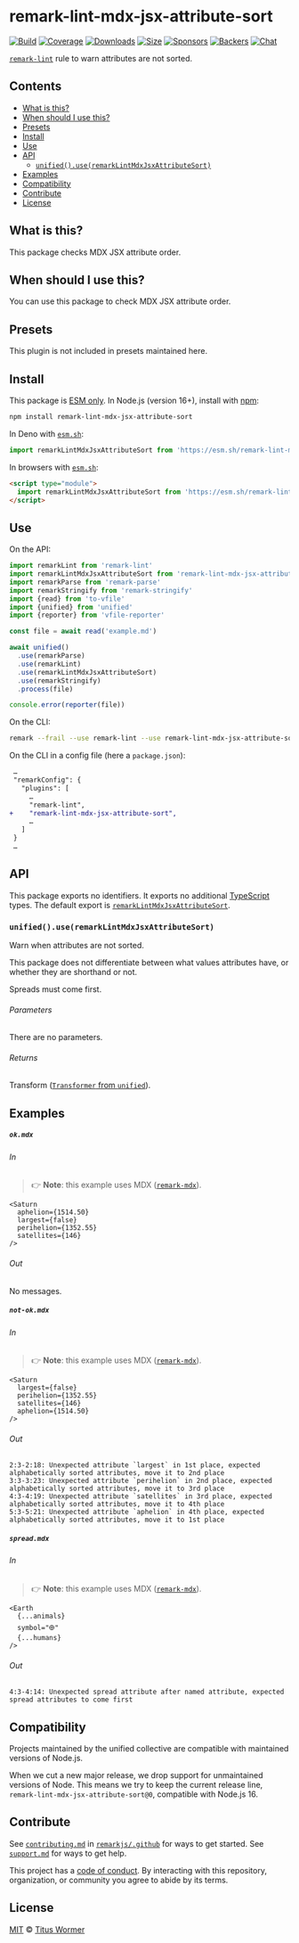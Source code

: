 <!--This file is generated-->

# remark-lint-mdx-jsx-attribute-sort

[![Build][badge-build-image]][badge-build-url]
[![Coverage][badge-coverage-image]][badge-coverage-url]
[![Downloads][badge-downloads-image]][badge-downloads-url]
[![Size][badge-size-image]][badge-size-url]
[![Sponsors][badge-funding-sponsors-image]][badge-funding-url]
[![Backers][badge-funding-backers-image]][badge-funding-url]
[![Chat][badge-chat-image]][badge-chat-url]

[`remark-lint`][github-remark-lint] rule to warn attributes are not sorted.

## Contents

* [What is this?](#what-is-this)
* [When should I use this?](#when-should-i-use-this)
* [Presets](#presets)
* [Install](#install)
* [Use](#use)
* [API](#api)
  * [`unified().use(remarkLintMdxJsxAttributeSort)`](#unifieduseremarklintmdxjsxattributesort)
* [Examples](#examples)
* [Compatibility](#compatibility)
* [Contribute](#contribute)
* [License](#license)

## What is this?

This package checks MDX JSX attribute order.

## When should I use this?

You can use this package to check MDX JSX attribute order.

## Presets

This plugin is not included in presets maintained here.

## Install

This package is [ESM only][github-gist-esm].
In Node.js (version 16+),
install with [npm][npm-install]:

```sh
npm install remark-lint-mdx-jsx-attribute-sort
```

In Deno with [`esm.sh`][esm-sh]:

```js
import remarkLintMdxJsxAttributeSort from 'https://esm.sh/remark-lint-mdx-jsx-attribute-sort@0'
```

In browsers with [`esm.sh`][esm-sh]:

```html
<script type="module">
  import remarkLintMdxJsxAttributeSort from 'https://esm.sh/remark-lint-mdx-jsx-attribute-sort@0?bundle'
</script>
```

## Use

On the API:

```js
import remarkLint from 'remark-lint'
import remarkLintMdxJsxAttributeSort from 'remark-lint-mdx-jsx-attribute-sort'
import remarkParse from 'remark-parse'
import remarkStringify from 'remark-stringify'
import {read} from 'to-vfile'
import {unified} from 'unified'
import {reporter} from 'vfile-reporter'

const file = await read('example.md')

await unified()
  .use(remarkParse)
  .use(remarkLint)
  .use(remarkLintMdxJsxAttributeSort)
  .use(remarkStringify)
  .process(file)

console.error(reporter(file))
```

On the CLI:

```sh
remark --frail --use remark-lint --use remark-lint-mdx-jsx-attribute-sort .
```

On the CLI in a config file (here a `package.json`):

```diff
 …
 "remarkConfig": {
   "plugins": [
     …
     "remark-lint",
+    "remark-lint-mdx-jsx-attribute-sort",
     …
   ]
 }
 …
```

## API

This package exports no identifiers.
It exports no additional [TypeScript][typescript] types.
The default export is
[`remarkLintMdxJsxAttributeSort`][api-remark-lint-mdx-jsx-attribute-sort].

### `unified().use(remarkLintMdxJsxAttributeSort)`

Warn when attributes are not sorted.

This package does not differentiate between what values attributes have,
or whether they are shorthand or not.

Spreads must come first.

###### Parameters

There are no parameters.

###### Returns

Transform ([`Transformer` from `unified`][github-unified-transformer]).

## Examples

##### `ok.mdx`

###### In

> 👉 **Note**: this example uses
> MDX ([`remark-mdx`][github-remark-mdx]).

```mdx
<Saturn
  aphelion={1514.50}
  largest={false}
  perihelion={1352.55}
  satellites={146}
/>
```

###### Out

No messages.

##### `not-ok.mdx`

###### In

> 👉 **Note**: this example uses
> MDX ([`remark-mdx`][github-remark-mdx]).

```mdx
<Saturn
  largest={false}
  perihelion={1352.55}
  satellites={146}
  aphelion={1514.50}
/>
```

###### Out

```text
2:3-2:18: Unexpected attribute `largest` in 1st place, expected alphabetically sorted attributes, move it to 2nd place
3:3-3:23: Unexpected attribute `perihelion` in 2nd place, expected alphabetically sorted attributes, move it to 3rd place
4:3-4:19: Unexpected attribute `satellites` in 3rd place, expected alphabetically sorted attributes, move it to 4th place
5:3-5:21: Unexpected attribute `aphelion` in 4th place, expected alphabetically sorted attributes, move it to 1st place
```

##### `spread.mdx`

###### In

> 👉 **Note**: this example uses
> MDX ([`remark-mdx`][github-remark-mdx]).

```mdx
<Earth
  {...animals}
  symbol="🜨"
  {...humans}
/>
```

###### Out

```text
4:3-4:14: Unexpected spread attribute after named attribute, expected spread attributes to come first
```

## Compatibility

Projects maintained by the unified collective are compatible with maintained
versions of Node.js.

When we cut a new major release, we drop support for unmaintained versions of
Node.
This means we try to keep the current release line,
`remark-lint-mdx-jsx-attribute-sort@0`,
compatible with Node.js 16.

## Contribute

See [`contributing.md`][github-dotfiles-contributing] in [`remarkjs/.github`][github-dotfiles-health] for ways
to get started.
See [`support.md`][github-dotfiles-support] for ways to get help.

This project has a [code of conduct][github-dotfiles-coc].
By interacting with this repository, organization, or community you agree to
abide by its terms.

## License

[MIT][file-license] © [Titus Wormer][author]

[api-remark-lint-mdx-jsx-attribute-sort]: #unifieduseremarklintmdxjsxattributesort

[author]: https://wooorm.com

[badge-build-image]: https://github.com/remarkjs/remark-lint/workflows/main/badge.svg

[badge-build-url]: https://github.com/remarkjs/remark-lint/actions

[badge-chat-image]: https://img.shields.io/badge/chat-discussions-success.svg

[badge-chat-url]: https://github.com/remarkjs/remark/discussions

[badge-coverage-image]: https://img.shields.io/codecov/c/github/remarkjs/remark-lint.svg

[badge-coverage-url]: https://codecov.io/github/remarkjs/remark-lint

[badge-downloads-image]: https://img.shields.io/npm/dm/remark-lint-mdx-jsx-attribute-sort.svg

[badge-downloads-url]: https://www.npmjs.com/package/remark-lint-mdx-jsx-attribute-sort

[badge-funding-backers-image]: https://opencollective.com/unified/backers/badge.svg

[badge-funding-sponsors-image]: https://opencollective.com/unified/sponsors/badge.svg

[badge-funding-url]: https://opencollective.com/unified

[badge-size-image]: https://img.shields.io/bundlejs/size/remark-lint-mdx-jsx-attribute-sort

[badge-size-url]: https://bundlejs.com/?q=remark-lint-mdx-jsx-attribute-sort

[esm-sh]: https://esm.sh

[file-license]: https://github.com/remarkjs/remark-lint/blob/main/license

[github-dotfiles-coc]: https://github.com/remarkjs/.github/blob/main/code-of-conduct.md

[github-dotfiles-contributing]: https://github.com/remarkjs/.github/blob/main/contributing.md

[github-dotfiles-health]: https://github.com/remarkjs/.github

[github-dotfiles-support]: https://github.com/remarkjs/.github/blob/main/support.md

[github-gist-esm]: https://gist.github.com/sindresorhus/a39789f98801d908bbc7ff3ecc99d99c

[github-remark-lint]: https://github.com/remarkjs/remark-lint

[github-remark-mdx]: https://mdxjs.com/packages/remark-mdx/

[github-unified-transformer]: https://github.com/unifiedjs/unified#transformer

[npm-install]: https://docs.npmjs.com/cli/install

[typescript]: https://www.typescriptlang.org
